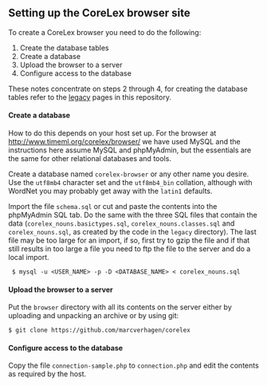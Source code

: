 ## Setting up the CoreLex browser site

To create a CoreLex browser you need to do the following:

1. Create the database tables
2. Create a database
3. Upload the browser to a server
4. Configure access to the database

These notes concentrate on steps 2 through 4, for creating the database tables refer to the [legacy](../legacy/README.md) pages in this repository.


#### Create a database

How to do this depends on your host set up. For the browser at http://www.timeml.org/corelex/browser/ we have used MySQL and the instructions here assume MySQL and phpMyAdmin, but the essentials are the same for other relational databases and tools.

Create a database named `corelex-browser` or any other name you desire. Use the `utf8mb4` character set and the `utf8mb4_bin` collation, although with WordNet you may probably get away with the `latin1` defaults.

Import the file `schema.sql` or cut and paste the contents into the phpMyAdmin SQL tab. Do the same with the three SQL files that contain the data (`corelex_nouns.basictypes.sql`, `corelex_nouns.classes.sql` and `corelex_nouns.sql`, as created by the code in the `legacy` directory). The last file may be too large for an import, if so, first try to gzip the file and if that still results in too large a file you need to ftp the file to the server and do a local import.

```
 $ mysql -u <USER_NAME> -p -D <DATABASE_NAME> < corelex_nouns.sql
 ```

#### Upload the browser to a server

Put the `browser` directory with all its contents on the server either by uploading and unpacking an archive or by using git:

```
$ git clone https://github.com/marcverhagen/corelex
```


#### Configure access to the database

Copy the file `connection-sample.php` to `connection.php` and edit the contents as required by the host.
